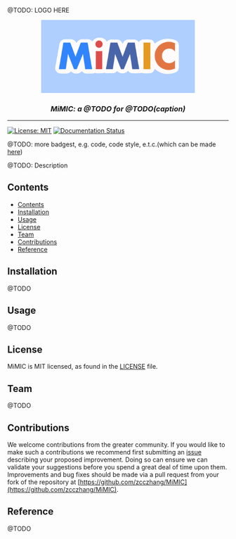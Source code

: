 @TODO: LOGO HERE

<div align="center">
    <img src="/docs/MiMIC-LOGO-1.png" width="350"/>
    <br>
    <i><h3>MiMIC: a @TODO for @TODO(caption)</h3></i>
    </p>
    <hr/>
</div>

[![License: MIT](https://img.shields.io/badge/License-MIT-blue)](./LICENSE)
[![Documentation Status](https://img.shields.io/badge/docs-up%20to%20date-orange)](TODO)


@TODO: more badgest, e.g. code, code style, e.t.c.(which can be made [here](https://shields.io/))



@TODO: Description


## Contents

- [Contents](#contents)
- [Installation](#installation)
- [Usage](#usage)
- [License](#license)
- [Team](#team)
- [Contributions](#contributions)
- [Reference](#reference)

## Installation

@TODO

## Usage

@TODO

## License

MiMIC is MIT licensed, as found in the [LICENSE](https://github.com/zcczhang/MiMIC/blob/main/LICENSE) file.

## Team

@TODO

## Contributions
We welcome contributions from the greater community. If you would like to make such a contributions we recommend first submitting an [issue](https://github.com/zcczhang/MiMIC/issues) describing your proposed improvement. Doing so can ensure we can validate your suggestions before you spend a great deal of time upon them. Improvements and bug fixes should be made via a pull request from your fork of the repository at [https://github.com/zcczhang/MiMIC](https://github.com/zcczhang/MiMIC).

## Reference

@TODO
